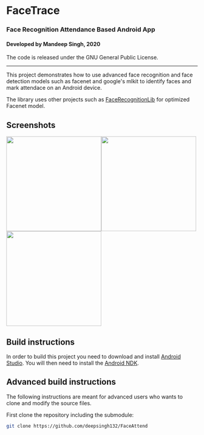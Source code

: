 # FaceTrace
### Face Recognition Attendance Based Android App



#### Developed by Mandeep Singh, 2020

The code is released under the GNU General Public License.
_________
<!-- [![Build Status](https://travis-ci.com/deepsingh132/FaceAttend.svg?branch=master)](https://travis-ci.com/github/deepsingh132/FaceAttend) -->

This project demonstrates how to use advanced face recognition and face detection models such as facenet and google's mlkit to identify faces and mark attendace on an Android device.

The library uses other projects such as [FaceRecognitionLib](https://github.com/estebanuri/face_recognition) for optimized Facenet model.

## Screenshots

<img src="face_detected_kristian.png" width=250/><img src="face_detected_jon.png" width=250/><img src="navigation_menu.png" width=250/>

## Build instructions

In order to build this project you need to download and install [Android Studio](http://developer.android.com/sdk/index.html). You will then need to install the [Android NDK](https://developer.android.com/studio/projects/add-native-code.html#download-ndk).

<!--Then simply download the latest release: <https://github.com/deepsingh132/FaceTrace/releases/download/1.1.0/FaceTrace-1.1.0.zip> and open the project in Android Studio.-->

## Advanced build instructions

The following instructions are meant for advanced users who wants to clone and modify the source files.

First clone the repository including the submodule:

```bash
git clone https://github.com/deepsingh132/FaceAttend
```

